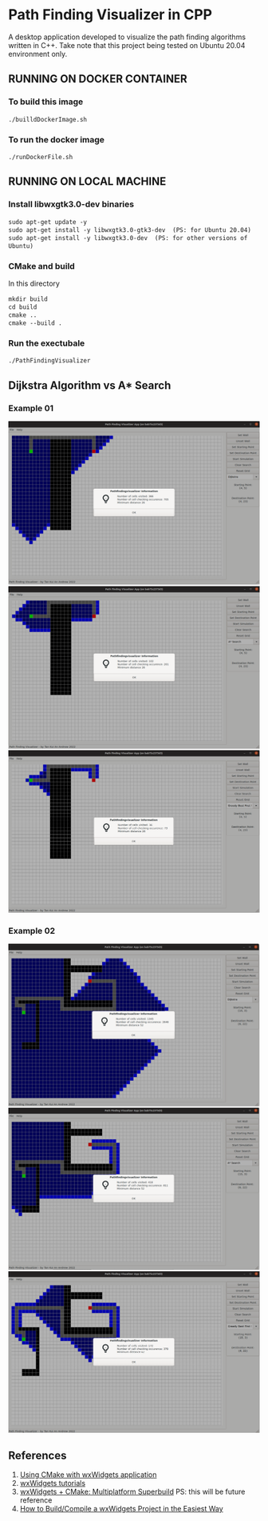 # Path Finding Visualizer in CPP
A desktop application developed to visualize the path finding algorithms written in C++. 
Take note that this project being tested on Ubuntu 20.04 environment only.

## RUNNING ON DOCKER CONTAINER

### To build this image
```
./builldDockerImage.sh
```

### To run the docker image
```
./runDockerFile.sh
```

## RUNNING ON LOCAL MACHINE

### Install libwxgtk3.0-dev binaries
```
sudo apt-get update -y
sudo apt-get install -y libwxgtk3.0-gtk3-dev  (PS: for Ubuntu 20.04)
sudo apt-get install -y libwxgtk3.0-dev  (PS: for other versions of Ubuntu)
```

### CMake and build
In this directory
```
mkdir build
cd build
cmake ..
cmake --build .
```

### Run the exectubale
```
./PathFindingVisualizer
```

## Dijkstra Algorithm vs A* Search
### Example 01
![Dijkstra01](https://github.com/tka-andrew/PathFindingVisualizer_CPP/blob/master/images/Dijkstra01.png?raw=true)
![AStar01](https://github.com/tka-andrew/PathFindingVisualizer_CPP/blob/master/images/AStar01.png?raw=true)
![GreedyBestFirstSearch01](https://github.com/tka-andrew/PathFindingVisualizer_CPP/blob/master/images/GreedyBestFirstSearch01.png?raw=true)

### Example 02
![Dijkstra02](https://github.com/tka-andrew/PathFindingVisualizer_CPP/blob/master/images/Dijkstra02.png?raw=true)
![AStar02](https://github.com/tka-andrew/PathFindingVisualizer_CPP/blob/master/images/AStar02.png?raw=true)
![GreedyBestFirstSearch02](https://github.com/tka-andrew/PathFindingVisualizer_CPP/blob/master/images/GreedyBestFirstSearch02.png?raw=true)

## References
1. [Using CMake with wxWidgets application](https://docs.wxwidgets.org/trunk/overview_cmake.html)
2. [wxWidgets tutorials](https://www.wxwidgets.org/docs/tutorials/)
3. [wxWidgets + CMake: Multiplatform Superbuild](https://justdevtutorials.medium.com/wxwidgets-cmake-multiplatform-superbuild-4ea86c4e6eda) PS: this will be future reference
4. [How to Build/Compile a wxWidgets Project in the Easiest Way](https://www.youtube.com/watch?v=JD1fZWMokkY)
